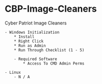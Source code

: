 # CBP-Image-Cleaners
Cyber Patriot Image Cleaners

	- Windows Initialization
		* Install
		* Right Click
		* Run as Admin
		* Run Through Checklist (1 - 5)

		- Required Software
			* Access To CMD Admin Perms

	- Linux
		- N / A

